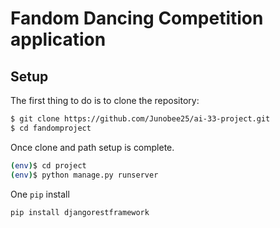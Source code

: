 # 

# Fandom Dancing Competition application

## Setup

The first thing to do is to clone the repository:

```sh
$ git clone https://github.com/Junobee25/ai-33-project.git
$ cd fandomproject
```

Once clone and path setup is complete.
```sh
(env)$ cd project
(env)$ python manage.py runserver
```

One `pip` install
```sh
pip install djangorestframework
```